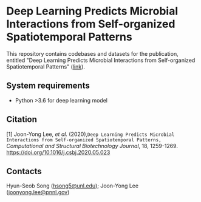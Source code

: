 # Deep Learning Predicts Microbial Interactions from Self-organized Spatiotemporal Patterns

This repository contains codebases and datasets for the publication, entitled "Deep Learning Predicts Microbial Interactions from Self-organized Spatiotemporal Patterns" ([link](https://doi.org/10.1016/j.csbj.2020.05.023)). 

## System requirements

- Python >3.6 for deep learning model


## Citation
[1] Joon-Yong Lee, *et al.* (2020),``Deep Learning Predicts Microbial Interactions from Self-organized Spatiotemporal Patterns,`` *Computational and Structural Biotechnology Journal*, 18, 1259-1269.
https://doi.org/10.1016/j.csbj.2020.05.023

## Contacts
Hyun-Seob Song (hsong5@unl.edu); Joon-Yong Lee (joonyong.lee@pnnl.gov)